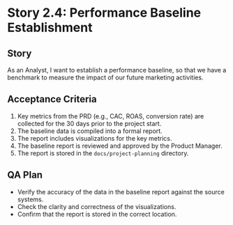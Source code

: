 # Story 2.4: Performance Baseline Establishment

## Story

As an Analyst, I want to establish a performance baseline, so that we have a benchmark to measure the impact of our future marketing activities.

## Acceptance Criteria

1. Key metrics from the PRD (e.g., CAC, ROAS, conversion rate) are collected for the 30 days prior to the project start.
2. The baseline data is compiled into a formal report.
3. The report includes visualizations for the key metrics.
4. The baseline report is reviewed and approved by the Product Manager.
5. The report is stored in the `docs/project-planning` directory.

## QA Plan

- Verify the accuracy of the data in the baseline report against the source systems.
- Check the clarity and correctness of the visualizations.
- Confirm that the report is stored in the correct location.

